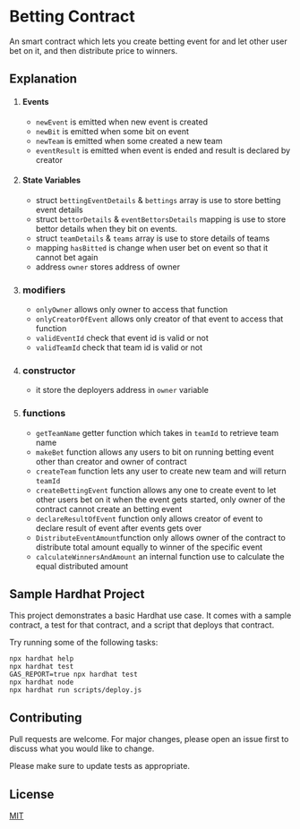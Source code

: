 # Betting Contract

An smart contract which lets you create betting event for and let other user bet on it, and then distribute price to winners.


## Explanation
1) #### Events
   - `newEvent` is emitted when new event is created
   - `newBit` is emitted when some bit on event
   - `newTeam` is emitted when some created a new team
   - `eventResult` is emitted when event is ended and result is declared by creator
 
2) #### State Variables
   - struct `bettingEventDetails` & `bettings` array is use to store betting event details
   - struct `bettorDetails` & `eventBettorsDetails` mapping is use to store bettor details when they bit on events.
   - struct `teamDetails` & `teams` array is use to store details of teams
   - mapping `hasBitted` is change when user bet on event so that it cannot bet again
   - address `owner` stores address of owner
3) ### modifiers
   - `onlyOwner` allows only owner to access that function
   - `onlyCreatorOfEvent` allows only creator of that event to access that function
   - `validEventId` check that event id is valid or not
   - `validTeamId` check that team id is valid or not
4) ### constructor
   - it store the deployers address in `owner` variable

5) ### functions
   - `getTeamName` getter function which takes in `teamId` to retrieve team name
   - `makeBet` function allows any users to bit on running betting event other than creator and owner of contract
   - `createTeam` function lets any user to create new team and will return `teamId`
   - `createBettingEvent`  function allows any one to create event to let other users bet on it when the event gets started, only owner of the contract cannot create an betting event
   - `declareResultOfEvent` function only allows creator of event to declare result of event after events gets over
   - `DistributeEventAmount`function only allows owner of the contract to distribute total amount equally to winner of the specific event
   - `calculateWinnersAndAmount` an internal function use to calculate the equal distributed amount

## Sample Hardhat Project

This project demonstrates a basic Hardhat use case. It comes with a sample contract, a test for that contract, and a script that deploys that contract.

Try running some of the following tasks:

```shell
npx hardhat help
npx hardhat test
GAS_REPORT=true npx hardhat test
npx hardhat node
npx hardhat run scripts/deploy.js
```

## Contributing
Pull requests are welcome. For major changes, please open an issue first to discuss what you would like to change.

Please make sure to update tests as appropriate.

## License
[MIT](https://choosealicense.com/licenses/mit/)